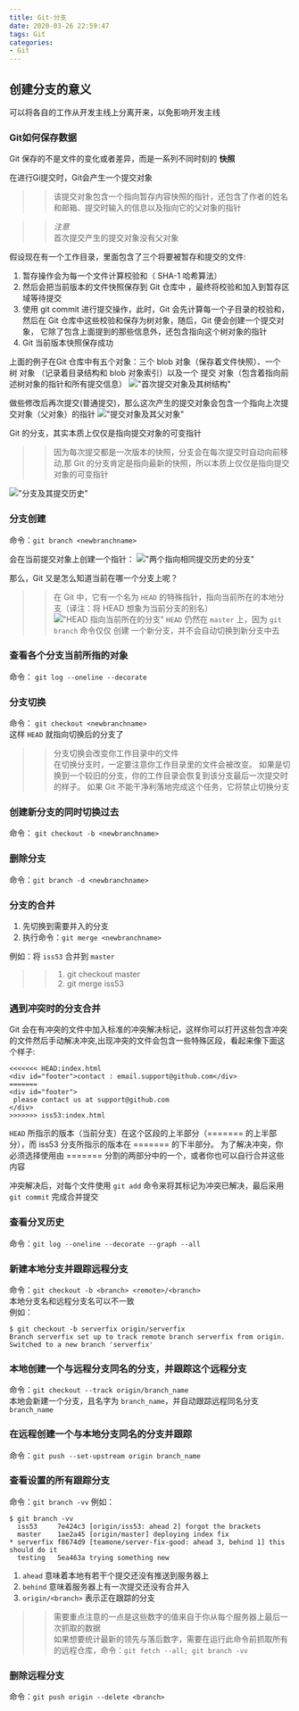 ```yaml
---
title: Git-分支
date: 2020-03-26 22:59:47
tags: Git
categories: 
- Git
---
```

## 创建分支的意义
可以将各自的工作从开发主线上分离开来，以免影响开发主线
<!-- more -->
### Git如何保存数据
Git 保存的不是文件的变化或者差异，而是一系列不同时刻的 **快照**

在进行Gi提交时，Git会产生一个提交对象
>> 该提交对象包含一个指向暂存内容快照的指针，还包含了作者的姓名和邮箱、提交时输入的信息以及指向它的父对象的指针

>> *注意*\
首次提交产生的提交对象没有父对象

假设现在有一个工作目录，里面包含了三个将要被暂存和提交的文件:
1. 暂存操作会为每一个文件计算校验和（ SHA-1 哈希算法）
2. 然后会把当前版本的文件快照保存到 Git 仓库中 ，最终将校验和加入到暂存区域等待提交
3. 使用 git commit 进行提交操作，此时，Git 会先计算每一个子目录的校验和， 然后在 Git 仓库中这些校验和保存为树对象，随后，Git 便会创建一个提交对象， 它除了包含上面提到的那些信息外，还包含指向这个树对象的指针
4. Git 当前版本快照保存成功

上面的例子在Git 仓库中有五个对象：三个 blob 对象（保存着文件快照）、一个 树 对象 （记录着目录结构和 blob 对象索引）以及一个 提交 对象（包含着指向前述树对象的指针和所有提交信息）
!["首次提交对象及其树结构"](https://git-scm.com/book/en/v2/images/commit-and-tree.png "首次提交对象及其树结构")

做些修改后再次提交(普通提交)，那么这次产生的提交对象会包含一个指向上次提交对象（父对象）的指针
!["提交对象及其父对象"](https://git-scm.com/book/en/v2/images/commits-and-parents.png "提交对象及其父对象")

Git 的分支，其实本质上仅仅是指向提交对象的可变指针
>> 因为每次提交都是一次版本的快照，分支会在每次提交时自动向前移动,那 Git 的分支肯定是指向最新的快照，所以本质上仅仅是指向提交对象的可变指针

!["分支及其提交历史"](https://git-scm.com/book/en/v2/images/branch-and-history.png "分支及其提交历史")

### 分支创建
命令：`git branch <newbranchname>`

会在当前提交对象上创建一个指针：
!["两个指向相同提交历史的分支"](https://git-scm.com/book/en/v2/images/two-branches.png "两个指向相同提交历史的分支")

那么，Git 又是怎么知道当前在哪一个分支上呢？
>> 在 Git 中，它有一个名为 `HEAD` 的特殊指针，指向当前所在的本地分支（译注：将 HEAD 想象为当前分支的别名）
!["HEAD 指向当前所在的分支"](https://git-scm.com/book/en/v2/images/head-to-master.png "HEAD 指向当前所在的分支")
`HEAD` 仍然在 `master` 上，因为 `git branch` 命令仅仅 创建 一个新分支，并不会自动切换到新分支中去

### 查看各个分支当前所指的对象
命令： `git log --oneline --decorate`

### 分支切换
命令： `git checkout <newbranchname>`\
这样 `HEAD` 就指向切换后的分支了

>> 分支切换会改变你工作目录中的文件\
>> 在切换分支时，一定要注意你工作目录里的文件会被改变。 如果是切换到一个较旧的分支，你的工作目录会恢复到该分支最后一次提交时的样子。 如果 Git 不能干净利落地完成这个任务，它将禁止切换分支

### 创建新分支的同时切换过去
命令： `git checkout -b <newbranchname>`

### 删除分支
命令：`git branch -d <newbranchname>`

### 分支的合并
1. 先切换到需要并入的分支
2. 执行命令：`git merge <newbranchname>`

例如：将 `iss53` 合并到 `master`
>> 1. git checkout master
>> 2. git merge iss53

### 遇到冲突时的分支合并
Git 会在有冲突的文件中加入标准的冲突解决标记，这样你可以打开这些包含冲突的文件然后手动解决冲突,出现冲突的文件会包含一些特殊区段，看起来像下面这个样子:
```
<<<<<<< HEAD:index.html
<div id="footer">contact : email.support@github.com</div>
=======
<div id="footer">
 please contact us at support@github.com
</div>
>>>>>>> iss53:index.html
```
`HEAD` 所指示的版本（当前分支）在这个区段的上半部分（======= 的上半部分），而 iss53 分支所指示的版本在 ======= 的下半部分。 为了解决冲突，你必须选择使用由 ======= 分割的两部分中的一个，或者你也可以自行合并这些内容

冲突解决后，对每个文件使用 `git add` 命令来将其标记为冲突已解决，最后采用`git commit` 完成合并提交

### 查看分叉历史
命令：`git log --oneline --decorate --graph --all`

### 新建本地分支并跟踪远程分支
命令：`git checkout -b <branch> <remote>/<branch>` \
本地分支名和远程分支名可以不一致\
例如： 
```
$ git checkout -b serverfix origin/serverfix
Branch serverfix set up to track remote branch serverfix from origin.
Switched to a new branch 'serverfix'
```

### 本地创建一个与远程分支同名的分支，并跟踪这个远程分支
命令：`git checkout --track origin/branch_name` \
本地会新建一个分支，且名字为 `branch_name`，并自动跟踪远程同名分支 `branch_name`

### 在远程创建一个与本地分支同名的分支并跟踪
命令：`git push --set-upstream origin branch_name `

### 查看设置的所有跟踪分支
命令：`git branch -vv`
例如：
```
$ git branch -vv
  iss53     7e424c3 [origin/iss53: ahead 2] forgot the brackets
  master    1ae2a45 [origin/master] deploying index fix
* serverfix f8674d9 [teamone/server-fix-good: ahead 3, behind 1] this should do it
  testing   5ea463a trying something new
```
1. `ahead` 意味着本地有若干个提交还没有推送到服务器上
2. `behind` 意味着服务器上有一次提交还没有合并入
3. `origin/<branch>` 表示正在跟踪的分支

>> 需要重点注意的一点是这些数字的值来自于你从每个服务器上最后一次抓取的数据\
如果想要统计最新的领先与落后数字，需要在运行此命令前抓取所有的远程仓库，命令：`git fetch --all; git branch -vv`

### 删除远程分支
命令：`git push origin --delete <branch>` 